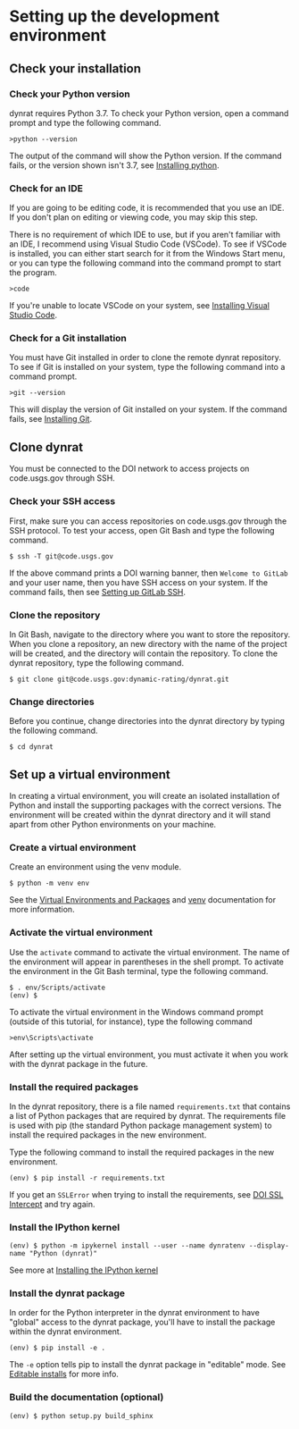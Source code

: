 # Setting up the development environment

## Check your installation

### Check your Python version
dynrat requires Python 3.7. To check your Python version, open a command prompt
and type the following command.

```
>python --version
```

The output of the command will show the Python version. If the command fails,
or the version shown isn't 3.7, see [Installing python](install.md#installing-python).

### Check for an IDE
If you are going to be editing code, it is recommended that you use an IDE. If
you don't plan on editing or viewing code, you may skip this step.

There is no requirement of which IDE to use, but if you aren't familiar with an
IDE, I recommend using Visual Studio Code (VSCode). To see if VSCode is
installed, you can either start search for it from the Windows Start menu, or
you can type the following command into the command prompt to start the
program.

```
>code
```

If you're unable to locate VSCode on your system, see
[Installing Visual Studio Code](install.md#installing-visual-studio-code).

### Check for a Git installation
You must have Git installed in order to clone the remote dynrat repository. To
see if Git is installed on your system, type the following command into a
command prompt.

```
>git --version
```

This will display the version of Git installed on your system. If the command
fails, see [Installing Git](install.md#installing-git).

## Clone dynrat
You must be connected to the DOI network to access projects on code.usgs.gov
through SSH.

### Check your SSH access
First, make sure you can access repositories on code.usgs.gov through the SSH
protocol. To test your access, open Git Bash and type the following command.

```
$ ssh -T git@code.usgs.gov
```

If the above command prints a DOI warning banner, then `Welcome to GitLab` and
your user name, then you have SSH access on your system. If the command fails,
then see [Setting up GitLab SSH](ssh.md).

### Clone the repository
In Git Bash, navigate to the directory where you want to store the repository.
When you clone a repository, an new directory with the name of the project
will be created, and the directory will contain the repository. To clone the
dynrat repository, type the following command.

```
$ git clone git@code.usgs.gov:dynamic-rating/dynrat.git
```

### Change directories
Before you continue, change directories into the dynrat directory by typing the
following command.

```
$ cd dynrat
```

## Set up a virtual environment
In creating a virtual environment, you will create an isolated installation of
Python and install the supporting packages with the correct versions. The
environment will be created within the dynrat directory and it will stand apart
from other Python environments on your machine.

### Create a virtual environment
Create an environment using the venv module.

```
$ python -m venv env
```

See the [Virtual Environments and Packages](https://docs.python.org/3.7/tutorial/venv.html) and
[venv](https://docs.python.org/3.7/library/venv.html) documentation for more
information.

### Activate the virtual environment
Use the `activate` command to activate the virtual environment. The name of the
environment will appear in parentheses in the shell prompt. To activate the
environment in the Git Bash terminal, type the following command.

```
$ . env/Scripts/activate
(env) $
```

To activate the virtual environment in the Windows command prompt (outside of
this tutorial, for instance), type the following command

```
>env\Scripts\activate
```

After setting up the virtual environment, you must activate it when you work
with the dynrat package in the future.

### Install the required packages
In the dynrat repository, there is a file named `requirements.txt` that
contains a list of Python packages that are required by dynrat. The
requirements file is used with pip (the standard Python package management
system) to install the required packages in the new environment.

Type the following command to install the required packages in the new
environment.

```
(env) $ pip install -r requirements.txt
```

If you get an `SSLError` when trying to install the requirements, see
[DOI SSL Intercept](pip-ssl) and try again.

### Install the IPython kernel
```
(env) $ python -m ipykernel install --user --name dynratenv --display-name "Python (dynrat)"
```

See more at
[Installing the IPython kernel](https://ipython.readthedocs.io/en/stable/install/kernel_install.html#kernels-for-different-environments)

### Install the dynrat package
In order for the Python interpreter in the dynrat environment to have "global"
access to the dynrat package, you'll have to install the package within the
dynrat environment.

```
(env) $ pip install -e .
```

The `-e` option tells pip to install the dynrat package in "editable" mode.
See [Editable installs](https://pip.pypa.io/en/stable/reference/pip_install/#editable-installs) for more info.


### Build the documentation (optional)
```
(env) $ python setup.py build_sphinx
```

